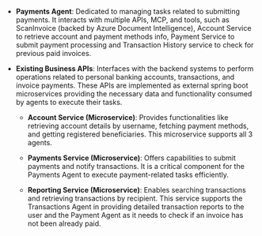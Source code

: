 - **Payments Agent**: Dedicated to managing tasks related to submitting payments. It interacts with multiple APIs, MCP, and tools, such as ScanInvoice (backed by Azure Document Intelligence), Account Service to retrieve account and payment methods info, Payment Service to submit payment processing and Transaction History service to check for previous paid invoices.

- **Existing Business APIs**: Interfaces with the backend systems to perform operations related to personal banking accounts, transactions, and invoice payments. These APIs are implemented as external spring boot microservices providing the necessary data and functionality consumed by agents to execute their tasks.

  - **Account Service (Microservice)**: Provides functionalities like retrieving account details by username, fetching payment methods, and getting registered beneficiaries. This microservice supports all 3 agents.

  - **Payments Service (Microservice)**: Offers capabilities to submit payments and notify transactions. It is a critical component for the Payments Agent to execute payment-related tasks efficiently.

  - **Reporting Service (Microservice)**: Enables searching transactions and retrieving transactions by recipient. This service supports the Transactions Agent in providing detailed transaction reports to the user and the Payment Agent as it needs to check if an invoice has not been already paid.

